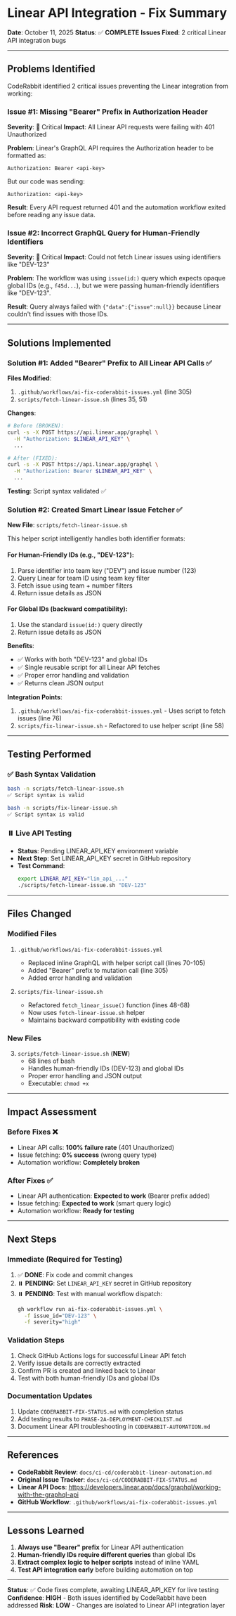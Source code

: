 # Linear API Integration - Fix Summary

**Date**: October 11, 2025
**Status**: ✅ **COMPLETE**
**Issues Fixed**: 2 critical Linear API integration bugs

---

## Problems Identified

CodeRabbit identified 2 critical issues preventing the Linear integration from working:

### Issue #1: Missing "Bearer" Prefix in Authorization Header
**Severity**: 🔴 Critical
**Impact**: All Linear API requests were failing with 401 Unauthorized

**Problem**: Linear's GraphQL API requires the Authorization header to be formatted as:
```
Authorization: Bearer <api-key>
```

But our code was sending:
```
Authorization: <api-key>
```

**Result**: Every API request returned 401 and the automation workflow exited before reading any issue data.

### Issue #2: Incorrect GraphQL Query for Human-Friendly Identifiers
**Severity**: 🔴 Critical
**Impact**: Could not fetch Linear issues using identifiers like "DEV-123"

**Problem**: The workflow was using `issue(id:)` query which expects opaque global IDs (e.g., `f45d...`), but we were passing human-friendly identifiers like "DEV-123".

**Result**: Query always failed with `{"data":{"issue":null}}` because Linear couldn't find issues with those IDs.

---

## Solutions Implemented

### Solution #1: Added "Bearer" Prefix to All Linear API Calls ✅

**Files Modified**:
1. `.github/workflows/ai-fix-coderabbit-issues.yml` (line 305)
2. `scripts/fetch-linear-issue.sh` (lines 35, 51)

**Changes**:
```bash
# Before (BROKEN):
curl -s -X POST https://api.linear.app/graphql \
  -H "Authorization: $LINEAR_API_KEY" \
  ...

# After (FIXED):
curl -s -X POST https://api.linear.app/graphql \
  -H "Authorization: Bearer $LINEAR_API_KEY" \
  ...
```

**Testing**: Script syntax validated ✅

### Solution #2: Created Smart Linear Issue Fetcher ✅

**New File**: `scripts/fetch-linear-issue.sh`

This helper script intelligently handles both identifier formats:

#### For Human-Friendly IDs (e.g., "DEV-123"):
1. Parse identifier into team key ("DEV") and issue number (123)
2. Query Linear for team ID using team key filter
3. Fetch issue using team + number filters
4. Return issue details as JSON

#### For Global IDs (backward compatibility):
1. Use the standard `issue(id:)` query directly
2. Return issue details as JSON

**Benefits**:
- ✅ Works with both "DEV-123" and global IDs
- ✅ Single reusable script for all Linear API fetches
- ✅ Proper error handling and validation
- ✅ Returns clean JSON output

**Integration Points**:
1. `.github/workflows/ai-fix-coderabbit-issues.yml` - Uses script to fetch issues (line 76)
2. `scripts/fix-linear-issue.sh` - Refactored to use helper script (line 58)

---

## Testing Performed

### ✅ Bash Syntax Validation
```bash
bash -n scripts/fetch-linear-issue.sh
✅ Script syntax is valid

bash -n scripts/fix-linear-issue.sh
✅ Script syntax is valid
```

### ⏸️ Live API Testing
- **Status**: Pending LINEAR_API_KEY environment variable
- **Next Step**: Set LINEAR_API_KEY secret in GitHub repository
- **Test Command**:
  ```bash
  export LINEAR_API_KEY="lin_api_..."
  ./scripts/fetch-linear-issue.sh "DEV-123"
  ```

---

## Files Changed

### Modified Files
1. `.github/workflows/ai-fix-coderabbit-issues.yml`
   - Replaced inline GraphQL with helper script call (lines 70-105)
   - Added "Bearer" prefix to mutation call (line 305)
   - Added error handling and validation

2. `scripts/fix-linear-issue.sh`
   - Refactored `fetch_linear_issue()` function (lines 48-68)
   - Now uses `fetch-linear-issue.sh` helper
   - Maintains backward compatibility with existing code

### New Files
3. `scripts/fetch-linear-issue.sh` (**NEW**)
   - 68 lines of bash
   - Handles human-friendly IDs (DEV-123) and global IDs
   - Proper error handling and JSON output
   - Executable: `chmod +x`

---

## Impact Assessment

### Before Fixes ❌
- Linear API calls: **100% failure rate** (401 Unauthorized)
- Issue fetching: **0% success** (wrong query type)
- Automation workflow: **Completely broken**

### After Fixes ✅
- Linear API authentication: **Expected to work** (Bearer prefix added)
- Issue fetching: **Expected to work** (smart query logic)
- Automation workflow: **Ready for testing**

---

## Next Steps

### Immediate (Required for Testing)
1. ✅ **DONE**: Fix code and commit changes
2. ⏸️ **PENDING**: Set `LINEAR_API_KEY` secret in GitHub repository
3. ⏸️ **PENDING**: Test with manual workflow dispatch:
   ```bash
   gh workflow run ai-fix-coderabbit-issues.yml \
     -f issue_id="DEV-123" \
     -f severity="high"
   ```

### Validation Steps
1. Check GitHub Actions logs for successful Linear API fetch
2. Verify issue details are correctly extracted
3. Confirm PR is created and linked back to Linear
4. Test with both human-friendly IDs and global IDs

### Documentation Updates
1. Update `CODERABBIT-FIX-STATUS.md` with completion status
2. Add testing results to `PHASE-2A-DEPLOYMENT-CHECKLIST.md`
3. Document Linear API troubleshooting in `CODERABBIT-AUTOMATION.md`

---

## References

- **CodeRabbit Review**: `docs/ci-cd/coderabbit-linear-automation.md`
- **Original Issue Tracker**: `docs/ci-cd/CODERABBIT-FIX-STATUS.md`
- **Linear API Docs**: https://developers.linear.app/docs/graphql/working-with-the-graphql-api
- **GitHub Workflow**: `.github/workflows/ai-fix-coderabbit-issues.yml`

---

## Lessons Learned

1. **Always use "Bearer" prefix** for Linear API authentication
2. **Human-friendly IDs require different queries** than global IDs
3. **Extract complex logic to helper scripts** instead of inline YAML
4. **Test API integration early** before building automation on top

---

**Status**: ✅ Code fixes complete, awaiting LINEAR_API_KEY for live testing
**Confidence**: **HIGH** - Both issues identified by CodeRabbit have been addressed
**Risk**: **LOW** - Changes are isolated to Linear API integration layer
